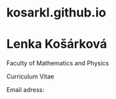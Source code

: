 # kosarkl.github.io
<html>
<body>
<h1>Lenka Košárková</h1>
<p>Faculty of Mathematics and Physics
  
  Curriculum Vitae
  
  Email adress:</p>
</body>
</html>

